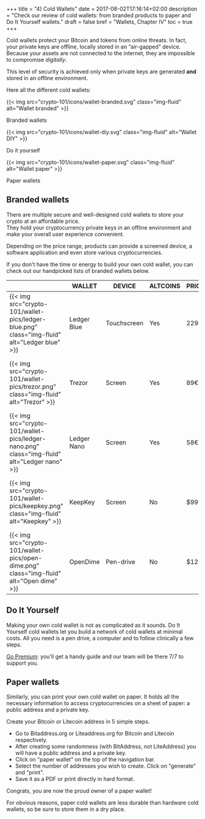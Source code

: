 +++
title = "4) Cold Wallets"
date = 2017-08-02T17:16:14+02:00
description = "Check our review of cold wallets: from branded products to paper and Do It Yourself wallets."
draft = false
bref = "Wallets, Chapter IV"
toc = true
+++

Cold wallets protect your Bitcoin and tokens from online threats. In fact, your private keys are offline, locally stored in an “air-gapped” device. Because your assets are not connected to the internet, they are impossible to compromise _digitally_.

This level of security is achieved only when private keys are generated **and** stored in an offline environment.

Here all the different cold wallets:

<div class="container">
  <div class="row text-center">
    <div class="col">
      {{< img src="crypto-101/icons/wallet-branded.svg" class="img-fluid" alt="Wallet branded" >}}
      <p class="font-weight-bold mt-2">Branded wallets</p>
    </div>
    <div class="col">
      {{< img src="crypto-101/icons/wallet-diy.svg" class="img-fluid" alt="Wallet DIY" >}}
      <p class="font-weight-bold mt-2">Do it yourself</p>
    </div>
    <div class="col">
      {{< img src="crypto-101/icons/wallet-paper.svg" class="img-fluid" alt="Wallet paper" >}}
      <p class="font-weight-bold mt-2">Paper wallets</p>
    </div>
  </div>
</div>

## Branded wallets

There are multiple secure and well-designed cold wallets to store your crypto at an affordable price.  
They hold your cryptocurrency private keys in an offline environment and make your overall user experience convenient.

Depending on the price range, products can provide a screened device, a software application and even store various cryptocurrencies.

If you don't have the time or energy to build your own cold wallet, you can check out our handpicked lists of branded wallets below.

<table class="table table-sm table-striped">
  <thead>
    <tr class="text-center font-weight-bold">
      <th></th>
      <th class="text-left">WALLET</th>
      <th class="text-center">DEVICE</th>
      <th class="text-center">ALTCOINS</th>
      <th class="text-center">PRICE</th>
      <th></th>
    </tr>
  </thead>
  <tbody>
    <tr>
      <td class="text-center align-middle">{{< img src="crypto-101/wallet-pics/ledger-blue.png" class="img-fluid" alt="Ledger blue" >}}</td>
      <td class="text-left align-middle">Ledger Blue</td>
      <td class="text-center align-middle">Touchscreen</td>
      <td class="text-center align-middle">Yes</td>
      <td class="text-center align-middle">229€</td>
      <td class="text-center align-middle"><a href="https://www.ledgerwallet.com/r/11b4?path=/products/ledger-blue&tracker=MY_TRACKER" target="_blank">{{< img src="crypto-101/wallet-pics/cart.svg" class="img-fluid" alt="Cart" >}}</a></td>
    </tr>
    <tr>
      <td class="text-center align-middle">{{< img src="crypto-101/wallet-pics/trezor.png" class="img-fluid" alt="Trezor" >}}</td>
      <td class="text-left align-middle">Trezor</td>
      <td class="text-center align-middle">Screen</td>
      <td class="text-center align-middle">Yes</td>
      <td class="text-center align-middle">89€</td>
      <td class="text-center align-middle"><a href="https://shop.trezor.io?a=tropyc.co" target="_blank">{{< img src="crypto-101/wallet-pics/cart.svg" class="img-fluid" alt="Cart" >}}</a></td>
    </tr>
    <tr>
      <td class="text-center align-middle">{{< img src="crypto-101/wallet-pics/ledger-nano.png" class="img-fluid" alt="Ledger nano" >}}</td>
      <td class="text-left align-middle">Ledger Nano</td>
      <td class="text-center align-middle">Screen</td>
      <td class="text-center align-middle">Yes</td>
      <td class="text-center align-middle">58€</td>
      <td class="text-center align-middle"><a href="https://www.ledgerwallet.com/r/11b4?path=/products/ledger-nano-s&tracker=MY_TRACKER" target="_blank">{{< img src="crypto-101/wallet-pics/cart.svg" class="img-fluid" alt="Cart" >}}</a></td>
    </tr>
    <tr>
      <td class="text-center align-middle">{{< img src="crypto-101/wallet-pics/keepkey.png" class="img-fluid" alt="Keepkey" >}}</td>
      <td class="text-left align-middle">KeepKey</td>
      <td class="text-center align-middle">Screen</td>
      <td class="text-center align-middle">No</td>
      <td class="text-center align-middle">$99</td>
      <td class="text-center align-middle"><a href="https://www.keepkey.com/" target="_blank">{{< img src="crypto-101/wallet-pics/cart.svg" class="img-fluid" alt="Cart" >}}</a></td>
    </tr>
    <tr>
      <td class="text-center align-middle">{{< img src="crypto-101/wallet-pics/open-dime.png" class="img-fluid" alt="Open dime" >}}</td>
      <td class="text-left align-middle">OpenDime</td>
      <td class="text-center align-middle">Pen-drive</td>
      <td class="text-center align-middle">No</td>
      <td class="text-center align-middle">$12</td>
      <td class="text-center align-middle"><a href="https://opendime.com" target="_blank">{{< img src="crypto-101/wallet-pics/cart.svg" class="img-fluid" alt="Cart" >}}</a></td>
    </tr>
  </tbody>
</table>

## Do It Yourself

Making your own cold wallet is not as complicated as it sounds. Do It Yourself cold wallets let you build a network of cold wallets at minimal costs. All you need is a pen drive, a computer and to follow clinically a few steps. 

[Go Premium](/premium "Premium"): you'll get a handy guide and our team will be there 7/7 to support you.

## Paper wallets

Similarly, you can print your own cold wallet on paper. It holds all the necessary information to access cryptocurrencies on a sheet of paper: a public address and a private key.

Create your Bitcoin or Litecoin address in 5 simple steps.

* Go to Bitaddress.org or Liteaddress.org for Bitcoin and Litecoin respectively.
* After creating some randomness (with BitAddress, not LiteAddress) you will have a public address and a private key.
* Click on "paper wallet" on the top of the navigation bar.
* Select the number of addresses you wish to create. Click on "generate" and "print".
* Save it as a PDF or print directly in hard format.

Congrats, you are now the proud owner of a paper wallet!  

For obvious reasons, paper cold wallets are less durable than hardware cold wallets, so be sure to store them in a dry place.
